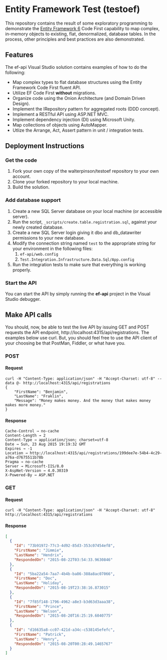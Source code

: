 # Entity Framework Test (testoef)
This repository contains the result of some exploratory programming to demonstrate the [Entity Framework 6](https://msdn.microsoft.com/en-us/data/ee712907.aspx) Code First capability to map complex, in-memory objects to existing, flat, denormalized, database tables.  In the process, other principles and best practices are also demonstrated.

## Features
The ef-api Visual Studio solution contains examples of how to do the following:

* Map complex types to flat database structures using the Entity Framework Code First fluent API.
* Utilize EF Code First **without** migrations.
* Organize code using the Onion Architecture (and Domain Driven Design).
* Implement the IRepository pattern for aggregated roots (DDD concept).
* Implement a RESTful API using ASP.NET MVC.
* Implement dependency injection (DI) using Microsoft Unity.
* Map collections of objects using AutoMapper.
* Utlize the Arrange, Act, Assert pattern in unit / integration tests.

## Deployment Instructions
### Get the code

1. Fork your own copy of the walterpinson/testoef repository to your own account.
1. Clone your forked repository to your local machine.
1. Build the solution.

### Add database support
1. Create a new SQL Server database on your local machine (or accessible server).
1. Run the script, `_scripts/create.table.registration.sql`, against your newly created database.
1. Create a new SQL Server login giving it dbo and db_datawriter permissions to your new database.
1. Modify the connection string named `test` to the appropriate string for your environment in the following files:
	1. `ef-api/web.config`
    1. `Test.Integration.Infrastructure.Data.Sql/App.config`
1. Run the integration tests to make sure that everything is working properly.

### Start the API
You can start the API by simply running the **ef-api** project in the Visual Studio debugger.

## Make API calls
You should, now, be able to test the live API by issuing GET and POST requests the API endpoint, http://localhost:4315/api/registrations.  The examples below use curl. But, you should feel free to use the API client of your choosing be that PostMan, Fiddler, or what have you.

### POST
#### Request
```
curl -H "Content-Type: application/json" -H "Accept-Charset: utf-8" --data @- http://localhost:4315/api/registrations
{
    "FirstName": "Benjamin",
    "LastName": "Fraklin",
    "Message": "Money makes money. And the money that makes money makes more money."
}
```
#### Response
```
Cache-Control → no-cache
Content-Length → 2
Content-Type → application/json; charset=utf-8
Date → Sun, 23 Aug 2015 19:19:32 GMT
Expires → -1
Location → http://localhost:4315/api/registrations/199dee7e-54b4-4c29-a76a-d7675511b78b
Pragma → no-cache
Server → Microsoft-IIS/8.0
X-AspNet-Version → 4.0.30319
X-Powered-By → ASP.NET
```
### GET
#### Request
```
curl -H "Content-Type: application/json" -H "Accept-Charset: utf-8" http://localhost:4315/api/registrations
```
#### Response
```json
[
  {
    "Id": "73b91972-77c3-4d92-85d3-353c07454ef8",
    "FirstName": "Jimmie",
    "LastName": "Hendrix",
    "RespondedOn": "2015-08-22T03:54:33.9630846"
  },
  {
    "Id": "5ba22a54-7aa7-4b4b-ba86-388a8ac07066",
    "FirstName": "Doc",
    "LastName": "Holiday",
    "RespondedOn": "2015-08-19T23:38:16.873015"
  },
  {
    "Id": "7f85f148-1796-4962-a8e3-b3d63d3aaa38",
    "FirstName": "Prince",
    "LastName": "Nelson",
    "RespondedOn": "2015-08-20T16:25:19.6040775"
  },
  {
    "Id": "d16635a8-cc07-421d-a34c-c538145efefc",
    "FirstName": "Patrick",
    "LastName": "Henry",
    "RespondedOn": "2015-08-20T00:28:49.1465767"
  }
]
```
